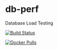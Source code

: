 # db-perf
Database Load Testing


[![Build Status](https://travis-ci.com/RVRhub/db-perf.svg)](https://travis-ci.com/RVRhub/db-perf)

[![Docker Pulls](https://img.shields.io/docker/pulls/rybak90/db-perf.svg)](https://hub.docker.com/repository/docker/rybak90/db-perf)
